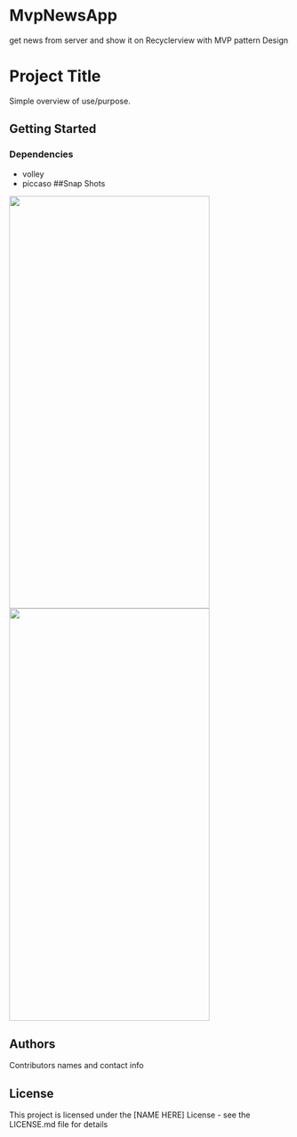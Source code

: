 # MvpNewsApp
get news from server and show it on Recyclerview  with MVP pattern Design
# Project Title

Simple overview of use/purpose.

## Getting Started

### Dependencies

* volley
* piccaso
##Snap Shots
<img src="https://github.com/faridsolgi/MvpNewsApp/blob/master/img/Screenshot_20210722_020313.png" width="360" height="740" />
<img src="https://github.com/faridsolgi/MvpNewsApp/blob/master/img/Screenshot_20210722_020323.png" width="360" height="740" />

## Authors

Contributors names and contact info

## License

This project is licensed under the [NAME HERE] License - see the LICENSE.md file for details
